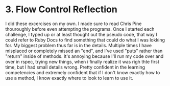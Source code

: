 # 3. Flow Control Reflection

<!-- Write your reflection here. Use the Reflection Guidelines for help framing your reflection.

https://github.com/Devbootcamp/phase-0-handbook/blob/master/coding-references/reflection-guidelines.md
 -->

 I did these excercises on my own. I made sure to read Chris Pine thouroughly before even attempting the programs.
 Once I started each challenge, I typed up or at least thought out the pseudo code, that way I could refer to Ruby Docs to find something that could do what I was lokking for.
 My biggest problem thus far is in the details. Multiple times I have misplaced or completely missed an "end", and I've used "puts" rather than "return" inside of methods. It's annoying because I'll run my code over and over in rspec, trying new things, when i finally realize it was righ thte first time, but I had small details wrong.
 Pretty confident in the learning competencies and extremely confident that if I don't know exactly how to use a method, I know exactly where to look to learn to use it.